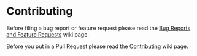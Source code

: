 # Contributing

Before filing a bug report or feature request please read the [Bug Reports and Feature Requests](https://github.com/JasonLG1979/gnome-shell-extensions-mediaplayer/wiki/Bug-Reports-and-Feature-Requests) wiki page.

Before you put in a Pull Request please read the [Contributing](https://github.com/JasonLG1979/gnome-shell-extensions-mediaplayer/wiki/Contributing) wiki page. 

